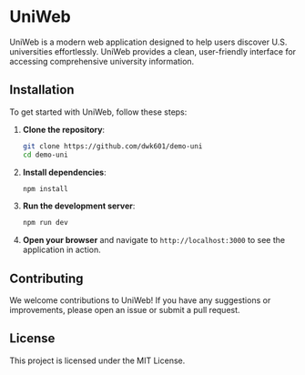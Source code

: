 # UniWeb

UniWeb is a modern web application designed to help users discover U.S. universities effortlessly. UniWeb provides a clean, user-friendly interface for accessing comprehensive university information.

## Installation

To get started with UniWeb, follow these steps:

1. **Clone the repository**:
    ```sh
    git clone https://github.com/dwk601/demo-uni
    cd demo-uni
    ```

2. **Install dependencies**:
    ```sh
    npm install
    ```

3. **Run the development server**:
    ```sh
    npm run dev
    ```

4. **Open your browser** and navigate to `http://localhost:3000` to see the application in action.

## Contributing

We welcome contributions to UniWeb! If you have any suggestions or improvements, please open an issue or submit a pull request.

## License

This project is licensed under the MIT License.